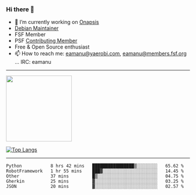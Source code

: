 ### Hi there 👋


- 🔭 I’m currently working on [Onapsis](http://onapsis.com)
- [Debian Maintainer](https://qa.debian.org/developer.php?login=eamanu%40yaerobi.com)
- FSF Member
- PSF [Contributing Member](https://www.python.org/psf/membership/#what-membership-classes-are-there)
- Free & Open Source enthusiast 
- 📫 How to reach me: eamanu@yaerobi.com, eamanu@members.fsf.org ... IRC: eamanu

---

<img height="180em" src="https://github-readme-stats.vercel.app/api?theme=dark&username=eamanu&show_icons=true&hide_border=true&&count_private=true&include_all_commits=true" />

[![Top Langs](https://github-readme-stats.vercel.app/api/top-langs/?theme=dark&username=eamanu&layout=compact)](https://github.com/anuraghazra/github-readme-stats)

---

<!--START_SECTION:waka-->
```text
Python           8 hrs 42 mins   ████████████████▒░░░░░░░░   65.62 % 
RobotFramework   1 hr 55 mins    ███▓░░░░░░░░░░░░░░░░░░░░░   14.45 % 
Other            37 mins         █▒░░░░░░░░░░░░░░░░░░░░░░░   04.75 % 
Gherkin          25 mins         ▓░░░░░░░░░░░░░░░░░░░░░░░░   03.25 % 
JSON             20 mins         ▓░░░░░░░░░░░░░░░░░░░░░░░░   02.57 % 
```
<!--END_SECTION:waka-->
